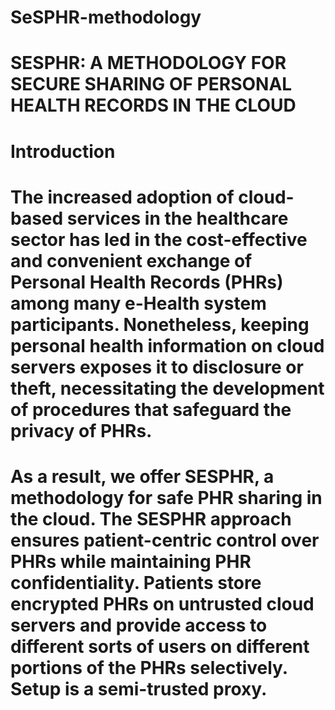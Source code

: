 # SeSPHR-methodology
# SESPHR: A METHODOLOGY FOR SECURE SHARING OF PERSONAL HEALTH RECORDS IN THE CLOUD
# Introduction
# The increased adoption of cloud-based services in the healthcare sector has led in the cost-effective and convenient exchange of Personal Health Records (PHRs) among many e-Health system participants. Nonetheless, keeping personal health information on cloud servers exposes it to disclosure or theft, necessitating the development of procedures that safeguard the privacy of PHRs.

# As a result, we offer SESPHR, a methodology for safe PHR sharing in the cloud. The SESPHR approach ensures patient-centric control over PHRs while maintaining PHR confidentiality. Patients store encrypted PHRs on untrusted cloud servers and provide access to different sorts of users on different portions of the PHRs selectively. Setup is a semi-trusted proxy.
